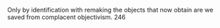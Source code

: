 Only by identification with remaking the objects that  now obtain are we saved from complacent objectivism. 246 
